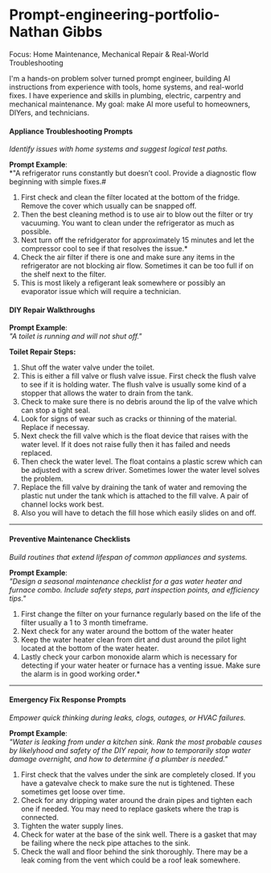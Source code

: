 # Prompt-engineering-portfolio-Nathan Gibbs #
Focus: Home Maintenance, Mechanical Repair & Real-World Troubleshooting  

I'm a hands-on problem solver turned prompt engineer, building AI instructions from experience with tools, home systems, and real-world fixes. I have experience and skills in plumbing, electric, carpentry and mechanical maintenance. My goal: make AI more useful to homeowners, DIYers, and technicians.

####  **Appliance Troubleshooting Prompts**  
*Identify issues with home systems and suggest logical test paths.*

**Prompt Example**:  
*"A refrigerator runs constantly but doesn’t cool. Provide a diagnostic flow beginning with simple fixes.#

1. First check and clean the filter located at the bottom of the fridge. Remove the cover which usually can be snapped off.
2. Then the best cleaning method is to use air to blow out the filter or try vacuuming. You want to clean under the refrigerator as much as possible.   
3. Next turn off the refridgerator for approximately 15 minutes and let the compressor cool to see if that resolves the issue.*
4. Check the air filter if there is one and make sure any items in the refrigerator are not blocking air flow. Sometimes it can be too full if on the shelf next to the filter.
5. This is most likely a refigerant leak somewhere or possibly an evaporator issue which will require a technician.  
 
#### **DIY Repair Walkthroughs**  

**Prompt Example**:  
*"A toilet is running and will not shut off."*

**Toilet Repair Steps:**
1. Shut off the water valve under the toilet.
2. This is either a fill valve or flush valve issue. First check the flush valve to see if it is holding water.  The flush valve is usually some kind of a stopper that allows the water to drain from the tank.
3. Check to make sure there is no debris around the lip of the valve which can stop a tight seal.
4. Look for signs of wear such as cracks or thinning of the material. Replace if necessay.
5. Next check the fill valve which is the float device that raises with the water level. If it does not raise fully then it has failed and needs replaced.
6. Then check the water level.  The float contains a plastic screw which can be adjusted with a screw driver.  Sometimes lower the water level solves the problem.
7. Replace the fill valve by draining the tank of water and removing the plastic nut under the tank which is attached to the fill valve.  A pair of channel locks work best.
8. Also you will have to detach the fill hose which easily slides on and off.
---

#### **Preventive Maintenance Checklists**  
*Build routines that extend lifespan of common appliances and systems.*

**Prompt Example**:  
*"Design a seasonal maintenance checklist for a gas water heater and furnace combo. Include safety steps, part inspection points, and efficiency tips."*

1. First change the filter on your furnance regularly based on the life of the filter usually a 1 to 3 month timeframe.
2. Next check for any water around the bottom of the water heater
3. Keep the water heater clean from dirt and dust around the pilot light located at the bottom of the water heater.
4. Lastly check your carbon monoxide alarm which is necessary for detecting if your water heater or furnace has a venting issue. Make sure the alarm is in good working order.*

---

#### **Emergency Fix Response Prompts**  
*Empower quick thinking during leaks, clogs, outages, or HVAC failures.*

**Prompt Example**:  
*"Water is leaking from under a kitchen sink.  Rank the most probable causes by likelyhood and safety of the DIY repair, how to temporarily stop water damage overnight, and how to determine if a plumber is needed."*

1. First check that the valves under the sink are completely closed. If you have a gatevalve check to make sure the nut is tightened. These sometimes get loose over time.
2. Check for any dripping water around the drain pipes and tighten each one if needed.  You may need to replace gaskets where the trap is connected.
3. Tighten the water supply lines.
4. Check for water at the base of the sink well. There is a gasket that may be failing where the neck pipe attaches to the sink. 
5. Check the wall and floor behind the sink thoroughly. There may be a leak coming from the vent which could be a roof leak somewhere.


